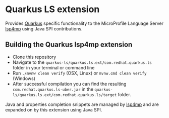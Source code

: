# Quarkus LS extension

Provides [Quarkus](https://quarkus.io/) specific functionality to the MicroProfile Language Server [lsp4mp](https://github.com/eclipse/lsp4mp/blob/master/microprofile.ls) using Java SPI contributions.

## Building the Quarkus lsp4mp extension

- Clone this repository
- Navigate to the `quarkus-ls/quarkus.ls.ext/com.redhat.quarkus.ls` folder in your terminal or command line
- Run `./mvnw clean verify` (OSX, Linux) or `mvnw.cmd clean verify` (Windows)
- After successful compilation you can find the resulting `com.redhat.quarkus.ls-uber.jar` in the
  `quarkus-ls/quarkus.ls.ext/com.redhat.quarkus.ls/target` folder.

Java and properties completion snippets are managed by
[lsp4mp](https://github.com/eclipse/lsp4mp) and are expanded on by this
extension using Java SPI.

